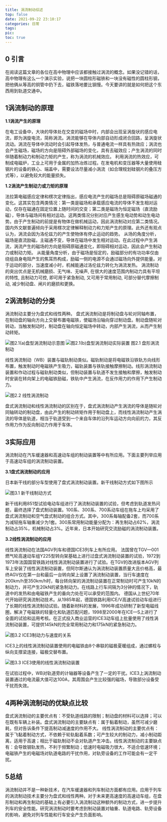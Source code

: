 ```yaml
---
title: 涡流制动综述
top: false
date: 2021-09-22 23:10:17
categories: 日常
tags:
pic:
toc: true
---
```


**0 引言**
-----
在阅读这篇文章的各位在高中物理中应该都接触过涡流的概念。如果没记错的话，高中物理有这么一个演示实验，说把一块圆柱形磁铁和一块没有磁性的圆柱形钢，把他俩从等高的铜管中扔下去，磁铁落地要比钢慢。今天要讲的就是如何把这个东西用到轨道交通中。

**1涡流制动的原理**
-----

**1.1涡流产生的原理**

在电工设备中，大块的导体处在交变的磁场中时，内部会出现呈涡旋状的感应电流，即为涡旋电流，简称涡流。涡流能够在导体内部自动形成闭合回路，呈涡旋状流动。涡流在导体中流动时会引起导体发热，与普通电流一样具有热效应；涡流也会产生磁场，磁场的方向是阻碍外部磁场的变化，具有去磁效应；产生涡流的同时伴随着制动力和制动力矩的产生，称为涡流的机械效应。
利用涡流的热效应，可制成电磁炉，工业上可用于金属的加热冶炼过程。在发电机和变压器等大量使用硅钢片的设备的铁心、端盖中，需要设法尽量减小涡流（如合理规划硅钢片的叠压方式等），以避免较大的能量损失。

**1.2涡流产生制动力或力矩的原理**

法拉第电磁感应定律和楞次定律指出，感应电流产生的磁场总是阻碍原磁场磁通的变化。这其实包含两类情况：第一类是磁场和承载感应电流的导体不发生相对运动，仅存在磁通在固定位置上随时间的交变；第二类是磁场为恒定磁场（直流励磁），导体与磁场间有相对运动。这两类情况分别对应产生感生电动势和动生电动势。由于产生制动的前提是有物体在做机械运动，因此涡流制动对应第二类情况。
国内外文献普遍倾向于采用楞次定律解释制动力和力矩产生的原理。此外还有观点认为，涡流会因为洛伦兹力的产生使物体有停止运动的趋势。
从场的角度分析，磁场是直流励磁，主磁通不变，导体在磁场中发生相对运动。在此过程中产生涡流，涡流产生的磁场的方向是阻碍原磁通变化，即阻碍相对运动，因此会产生制动力或制动力矩。
从能量角度分析，由于磁场是恒定的，励磁部分的有功功率仅由绕组自身电阻产生的焦耳热构成，励磁一侧的电源不会通过磁场向外提供能量。对于运动的部分，当速度减小时，机械能通过洛伦兹力转化为涡流发热。
涡流制动的突出优点是无机械磨损、无气味、无噪声, 在很大的速度范围内制动力具有平坦的特性, 且制动力可控, 即可用于紧急制动, 又可用于常用制动, 可部分替代摩擦制动, 减少制动盘、闸片的磨损和更换。 

**2涡流制动的分类**
-----
涡流制动主要分为盘式和线性两种。
盘式涡流制动是将制动盘与轮对同轴布置，在制动盘的轴向方向上交替布置电磁铁，使磁场沿轴向穿过制动盘。制动盘随轮对转动，当触发制动时，制动盘在轴向恒定磁场中转动，内部产生涡流，从而产生制动转矩。

![图2.1(a)盘型涡流制动示意图](/images/2021/涡流制动综述/图2.1(a)盘型涡流制动示意图.png)
![图2.1(b)盘型涡流制动实际装置](/images/2021/涡流制动综述/图2.1(b)盘型涡流制动实际装置.jpg)
图2.1 盘形涡流制动

线性涡流制动（WB）装置与磁轨制动类似。磁轨制动是将电磁铁沿铁轨方向线形布置，触发制动时电磁铁产生吸力，磁轨装置与铁轨接触摩擦制动。线形涡流制动装置和作动过程与磁轨制动类似，但制动装置与轨道不发生接触和摩擦，触发制动时安装在转向架上的电磁铁励磁，铁轨中产生涡流，在反作用力的作用下产生制动力。

![图2.2 线性涡流制动](/images/2021/涡流制动综述/2.2线性涡流制动.png)

盘式涡流制动和线性涡流制动的区别在于，盘式涡流制动产生涡流的导体是随轮对同轴转动的制动盘，由此产生的制动转矩作用于制动盘上，而线性涡流制动产生涡流的导体是轨道，相当于轨道受到一个来自车体的沿列车运动方向向前的力，其反作用力作为反向制动力作用于车体。

**3实际应用**
-----
涡流制动在汽车缓速器和高速动车组的制动装置等中有所应用。下面主要列举应用于高速动车组的涡流制动装置。

**3.1盘式涡流制动的应用**

日本新干线的部分车型使用了盘式涡流制动装置。新干线制动方式如下图所示

![图3.1 新干线制动方式](/images/2021/涡流制动综述/3.1新干线制动方式.png)

新干线利用851型试验电动车组进行了涡流制动装置的试验，但考虑到轨道发热问题，最终选择了盘式制动装置。100系、300系、700系动车组在拖车上均采用了盘式涡流制动和空气盘式制动的组合方式。其中，300系每轴配备2套，而700系为减轻拖车轴重减少为1套。300系常用制动能量分配为：再生制动占62%，涡流制动占35%，机械制动占3%。近年来，日本开始研究交流励磁的涡流制动装置。

**3.2线性涡流制动的应用**

线性涡流制动在法国AGV列车和德国ICE3列车上有所应用。
法国曾在TGV—001燃气轮高速动车组Y225型转向架基础上进行过盘式涡流制动装置的试验，1972到1973年法国国营铁路对线性涡流制动装置进行了试验。在TGV的改进版本AGV列车上安装了线性涡流制动装置，但阿尔斯通认为涡流制动装置质量大且价格高，最终AGV仅在第一台和最后一台转向架上设置了涡流制动装置，当行车速度在200km/h至350km/h时，每台转向架的涡流制动装置在正常制动时可产生10kN的制动力，并可产生20kN的紧急制动力。在线路上行车间隔为3分钟的情况下，轨道中的发热和由电磁铁产生的垂向力处在可以承受的范围内。
德国从上世纪70年代开始研究涡流制动技术。从1985年起，德国铁路利用ICE/V高速试验动车组进行了长期的线性涡流制动试验。随着新材料的发展，1996年成功研制了新型电磁线圈，解决了电磁铁的轻量化和轨道匹配问题，1998至2000年在ICE—S上进行了全面的试验和运用考核。在正式投入商业运营的ICE3动车组上批量使用了线性涡流制动装置，可提供145kN的完全常用制动力和175kN的紧急制动力。

![图3.2 ICE3制动力与速度的关系](/images/2021/涡流制动综述/3.2ICE3制动力与速度的关系.png)

ICE3上的线性涡流制动装置使用的电磁铁由8个串联的磁极夏暖组成，通过螺栓与纵向支撑梁连接，磁极交替布置。

![图3.3 ICE3使用的线性涡流制动装置](/images/2021/涡流制动综述/3.3ICE3使用的线性涡流制动装置.jpg)

在试验过程中，WB对轨道旁的计轴器等设备产生了一定的干扰。ICE3上涡流制动装置通过的电流最大值可达100A，其周围会产生比较强的磁场，导致部分设备受干扰而失效。

**4两种涡流制动的优缺点比较**
-----
盘式涡流制动的主要优点有：不受轨道线路的限制；制动盘的材料可以选择；可以在既有车辆上补装。盘式涡流制动的主要缺点有：属于黏着制动，虽然可减少磨耗，但对告诉条件下提高制动减速度的作用不大。
线性涡流制动的主要优点有：属于飞黏着制动方式，不依赖于轮轨黏着系数；可产生较大的制动力，减小制动距离，适用于高速；相比于磁轨制动不会对轨道产生冲击。线性涡流制动的主要缺点有：会导致钢轨发热，不利于频繁制动；低速时电磁吸力很大，不适合低速环境；电磁铁产生的电磁场对轨道电路的干扰作用，对轨旁设备的工作可能会有一定干扰。

**5总结**
-----
涡流制动并不是一种新技术，在汽车缓速器和列车制动方面都有应用。应用于列车的涡流制动技术主要分为盘式和线性两种。对于未来更高速度的高速动车组，在盘形制动和再生制动的基础上有必要引入涡流制动这种额外的制动方式，进一步提升列车的安全性能。研究涡流制动时要考虑到制动装置对轴重、轨道电路、轨旁设备的影响，避免对列车性能和行车安全产生负面影响。
